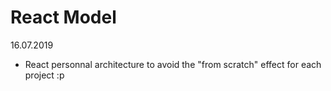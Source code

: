 # React Model

16.07.2019

* React personnal architecture to avoid the "from scratch" effect for each project :p
